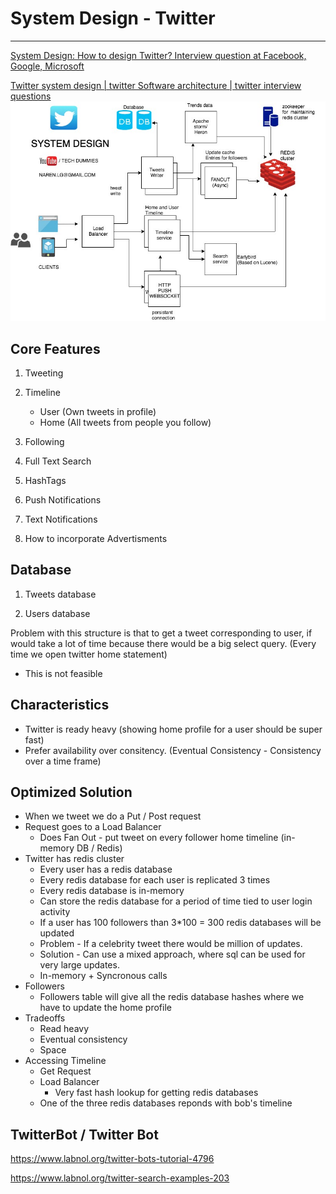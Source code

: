# System Design - Twitter

---

[System Design: How to design Twitter? Interview question at Facebook, Google, Microsoft](https://www.youtube.com/watch?v=KmAyPUv9gOY)

[Twitter system design | twitter Software architecture | twitter interview questions](https://www.youtube.com/watch?v=wYk0xPP_P_8)
![image](media/System-Design-Twitter-image1.jpg)

## Core Features

1. Tweeting

2. Timeline
    - User (Own tweets in profile)
    - Home (All tweets from people you follow)

3. Following

4. Full Text Search

5. HashTags

6. Push Notifications

7. Text Notifications

8. How to incorporate Advertisments

## Database

1. Tweets database

2. Users database

Problem with this structure is that to get a tweet corresponding to user, if would take a lot of time because there would be a big select query. (Every time we open twitter home statement)

- This is not feasible

## Characteristics

- Twitter is ready heavy (showing home profile for a user should be super fast)
- Prefer availability over consitency. (Eventual Consistency - Consistency over a time frame)

## Optimized Solution

- When we tweet we do a Put / Post request
- Request goes to a Load Balancer
  - Does Fan Out - put tweet on every follower home timeline (in-memory DB / Redis)
- Twitter has redis cluster
  - Every user has a redis database
  - Every redis database for each user is replicated 3 times
  - Every redis database is in-memory
  - Can store the redis database for a period of time tied to user login activity
  - If a user has 100 followers than 3*100 = 300 redis databases will be updated
  - Problem - If a celebrity tweet there would be million of updates.
  - Solution - Can use a mixed approach, where sql can be used for very large updates.
  - In-memory + Syncronous calls
- Followers
  - Followers table will give all the redis database hashes where we have to update the home profile
- Tradeoffs
  - Read heavy
  - Eventual consistency
  - Space
- Accessing Timeline
  - Get Request
  - Load Balancer
    - Very fast hash lookup for getting redis databases
  - One of the three redis databases reponds with bob's timeline

## TwitterBot / Twitter Bot

<https://www.labnol.org/twitter-bots-tutorial-4796>

<https://www.labnol.org/twitter-search-examples-203>
